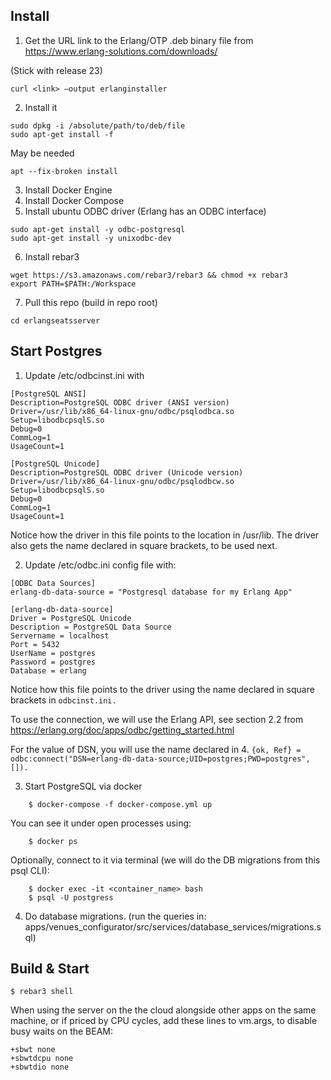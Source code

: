 Install
-------

1. Get the URL link to the Erlang/OTP .deb binary file from https://www.erlang-solutions.com/downloads/

(Stick with release 23)
```
curl <link> —output erlanginstaller
```
2. Install it
```
sudo dpkg -i /absolute/path/to/deb/file
sudo apt-get install -f
```
May be needed
```
apt --fix-broken install
```
3. Install Docker Engine
4. Install Docker Compose
5. Install ubuntu ODBC driver (Erlang has an ODBC interface)
```
sudo apt-get install -y odbc-postgresql
sudo apt-get install -y unixodbc-dev
```

6. Install rebar3
```
wget https://s3.amazonaws.com/rebar3/rebar3 && chmod +x rebar3
export PATH=$PATH:/Workspace
```

7. Pull this repo (build in repo root)
```
cd erlangseatsserver
```

Start Postgres
--------------

1. Update /etc/odbcinst.ini with
```
[PostgreSQL ANSI]
Description=PostgreSQL ODBC driver (ANSI version)
Driver=/usr/lib/x86_64-linux-gnu/odbc/psqlodbca.so
Setup=libodbcpsqlS.so
Debug=0
CommLog=1
UsageCount=1

[PostgreSQL Unicode]
Description=PostgreSQL ODBC driver (Unicode version)
Driver=/usr/lib/x86_64-linux-gnu/odbc/psqlodbcw.so
Setup=libodbcpsqlS.so
Debug=0
CommLog=1
UsageCount=1
```
Notice how the driver in this file points to the location in /usr/lib.
The driver also gets the name declared in square brackets, to be used next.

2. Update /etc/odbc.ini config file with:
```
[ODBC Data Sources]
erlang-db-data-source = "Postgresql database for my Erlang App"

[erlang-db-data-source]
Driver = PostgreSQL Unicode
Description = PostgreSQL Data Source
Servername = localhost
Port = 5432
UserName = postgres
Password = postgres
Database = erlang
```
Notice how this file points to the driver using the name declared in square brackets in
```odbcinst.ini.```

To use the connection, we will use the Erlang API, see section 2.2 from
https://erlang.org/doc/apps/odbc/getting_started.html

For the value of DSN, you will use the name declared in 4.
```{ok, Ref} = odbc:connect("DSN=erlang-db-data-source;UID=postgres;PWD=postgres", []).```

3. Start PostgreSQL via docker

```
    $ docker-compose -f docker-compose.yml up
```

You can see it under open processes using: 
```
    $ docker ps
```
Optionally, connect to it via terminal (we will do the DB migrations from this psql CLI):
```
    $ docker exec -it <container_name> bash
    $ psql -U postgress
```

4. Do database migrations. (run the queries in: apps/venues_configurator/src/services/database_services/migrations.sql)

Build & Start
-------------

    $ rebar3 shell

When using the server on the the cloud alongside other apps on the same machine, or if priced by CPU cycles,
add these lines to vm.args, to disable busy waits on the BEAM:

```
+sbwt none
+sbwtdcpu none
+sbwtdio none
```
